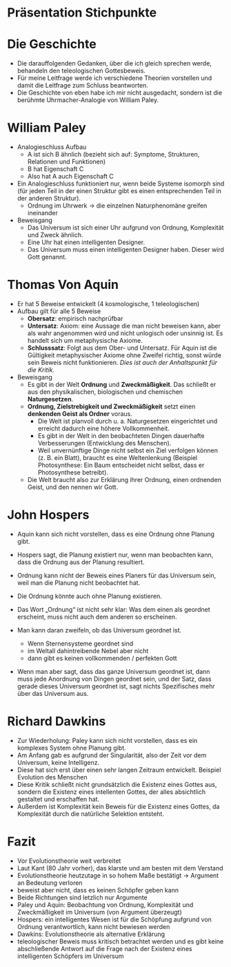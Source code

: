 # Präsentation Stichpunkte

# Die Geschichte

- Die darauffolgenden Gedanken, über die ich gleich sprechen werde, behandeln den teleologischen Gottesbeweis.
- Für meine Leitfrage werde ich verschiedene Theorien vorstellen und damit die Leitfrage zum Schluss beantworten.
- Die Geschichte von eben habe ich mir nicht ausgedacht, sondern ist die berühmte Uhrmacher-Analogie von William Paley.

# William Paley

- Analogieschluss Aufbau
    - A ist sich B ähnlich (bezieht sich auf: Symptome, Strukturen, Relationen und Funktionen)
    - B hat Eigenschaft C
    - Also hat A auch Eigenschaft C
- Ein Analogieschluss funktioniert nur, wenn beide Systeme isomorph sind (für jeden Teil in der einen Struktur gibt es einen entsprechenden Teil in der anderen Struktur).
    - Ordnung im Uhrwerk → die einzelnen Naturphenomäne greifen ineinander
- Beweisgang
    - Das Universum ist sich einer Uhr aufgrund von Ordnung, Komplexität und Zweck ähnlich.
    - Eine Uhr hat einen intelligenten Designer.
    - Das Universum muss einen intelligenten Designer haben. Dieser wird Gott genannt.

# Thomas Von Aquin

- Er hat 5 Beweise entwickelt (4 kosmologische, 1 teleologischen)
- Aufbau gilt für alle 5 Beweise
    - **Obersatz**: empirisch nachprüfbar
    - **Untersatz**: Axiom: eine Aussage die man nicht beweisen kann, aber als wahr angenommen wird und nicht unlogisch oder unsinnig ist. Es handelt sich um metaphysische Axiome.
    - **Schlusssatz**: Folgt aus dem Ober- und Untersatz. Für Aquin ist die Gültigkeit metaphysischer Axiome ohne Zweifel richtig, sonst würde sein Beweis nicht funktionieren. *Dies ist auch der Anhaltspunkt für die Kritik.*
- Beweisgang
    - Es gibt in der Welt **Ordnung** und **Zweckmäßigkeit**. Das schließt er aus den physikalischen, biologischen und chemischen **Naturgesetzen**.
    - **Ordnung, Zielstrebigkeit und Zweckmäßigkeit** setzt einen **denkenden Geist als Ordner** voraus.
        - Die Welt ist planvoll durch u. a. Naturgesetzen eingerichtet und erreicht dadurch eine höhere Vollkommenheit.
        - Es gibt in der Welt in den beobachteten Dingen dauerhafte Verbesserungen (Entwicklung des Menschen).
        - Weil unvernünftige Dinge nicht selbst ein Ziel verfolgen können (z. B. ein Blatt), braucht es eine Weltenlenkung (Beispiel Photosynthese: Ein Baum entscheidet nicht selbst, dass er Photosynthese betreibt).
    - Die Welt braucht also zur Erklärung ihrer Ordnung, einen ordnenden Geist, und den nennen wir Gott.

# John Hospers

- Aquin kann sich nicht vorstellen, dass es eine Ordnung ohne Planung gibt.
- Hospers sagt, die Planung existiert nur, wenn man beobachten kann, dass die Ordnung aus der Planung resultiert.
- Ordnung kann nicht der Beweis eines Planers für das Universum sein, weil man die Planung nicht beobachtet hat.
- Die Ordnung könnte auch ohne Planung existieren.

- Das Wort „Ordnung“ ist nicht sehr klar: Was dem einen als geordnet erscheint, muss nicht auch dem anderen so erscheinen.
- Man kann daran zweifeln, ob das Universum geordnet ist.
    - Wenn Sternensysteme geordnet sind
    - im Weltall dahintreibende Nebel aber nicht
    - dann gibt es keinen vollkommenden / perfekten Gott
- Wenn man aber sagt, dass das ganze Universum geordnet ist, dann muss jede Anordnung von Dingen geordnet sein, und der Satz, dass gerade dieses Universum geordnet ist, sagt nichts Spezifisches mehr über das Universum aus.

# Richard Dawkins

- Zur Wiederholung: Paley kann sich nicht vorstellen, dass es ein komplexes System ohne Planung gibt.
- Am Anfang gab es aufgrund der Singularität, also der Zeit vor dem Universum, keine Intelligenz.
- Diese hat sich erst über einen sehr langen Zeitraum entwickelt. Beispiel Evolution des Menschen
- Diese Kritik schließt nicht grundsätzlich die Existenz eines Gottes aus, sondern die Existenz eines intellenten Gottes, der alles absichtlich gestaltet und erschaffen hat.
- Außerdem ist Komplexität kein Beweis für die Existenz eines Gottes, da Komplexität durch die natürliche Selektion entsteht.

# Fazit

- Vor Evolutionstheorie weit verbreitet
- Laut Kant (80 Jahr vorher), das klarste und am besten mit dem Verstand
- Evolutionstheorie heutzutage in so hohem Maße bestätigt → Argument an Bedeutung verloren
- beweist aber nicht, dass es keinen Schöpfer geben kann
- Beide Richtungen sind letzlich nur Argumente
- Paley und Aquin: Beobachtung von Ordnung, Komplexität und Zweckmäßigkeit im Universum (von Argument überzeugt)
- Hospers: ein intelligentes Wesen ist für die Schöpfung aufgrund von Ordnung verantwortlich, kann nicht bewiesen werden
- Dawkins: Evolutionstheorie als alternative Erklärung
- teleologischer Beweis muss kritisch betrachtet werden und es gibt keine abschließende Antwort auf die Frage nach der Existenz eines intelligenten Schöpfers im Universum